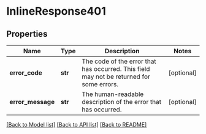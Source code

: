 # InlineResponse401

## Properties
Name | Type | Description | Notes
------------ | ------------- | ------------- | -------------
**error_code** | **str** | The code of the error that has occurred. This field may not be returned for some errors. | [optional] 
**error_message** | **str** | The human-readable description of the error that has occurred. | [optional] 

[[Back to Model list]](../README.md#documentation-for-models) [[Back to API list]](../README.md#documentation-for-api-endpoints) [[Back to README]](../README.md)


